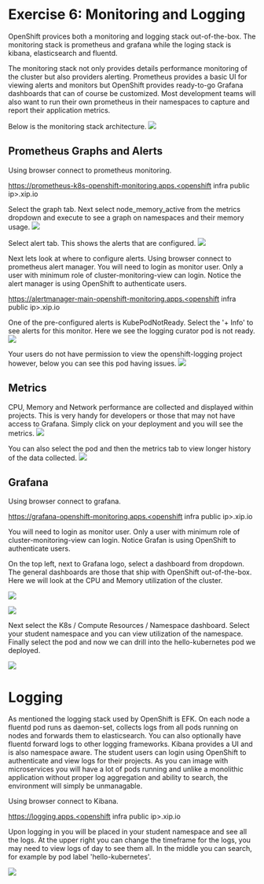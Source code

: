 # Exercise 6: Monitoring and Logging
OpenShift provices both a monitoring and logging stack out-of-the-box. The monitoring stack is prometheus and grafana while the loging stack is kibana, elasticsearch and fluentd.

The monitoring stack not only provides details performance monitoring of the cluster but also providers alerting. Prometheus provides a basic UI for viewing alerts and monitors but OpenShift provides ready-to-go Grafana dashboards that can of course be customized. Most development teams will also want to run their own prometheus in their namespaces to capture and report their application metrics.

Below is the monitoring stack architecture.
![](images/efk_architecture.PNG)

## Prometheus Graphs and Alerts
Using browser connect to prometheus monitoring.

https://prometheus-k8s-openshift-monitoring.apps.<openshift infra public ip>.xip.io

Select the graph tab. Next select node_memory_active from the metrics dropdown and execute to see a graph on namespaces and their memory usage.
![](images/node_mem_prometheus.PNG)

Select alert tab. This shows the alerts that are configured.
![](images/okd_prometheus_alerts.PNG)

Next lets look at where to configure alerts. Using browser connect to prometheus alert manager. You will need to login as monitor user. Only a user with minimum role of cluster-monitoring-view can login. Notice the alert manager is using OpenShift to authenticate users.

https://alertmanager-main-openshift-monitoring.apps.<openshift infra public ip>.xip.io

One of the pre-configured alerts is KubePodNotReady. Select the '+ Info' to see alerts for this monitor. Here we see the logging curator pod is not ready.
![](images/curator_alert_manager.PNG)

Your users do not have permission to view the openshift-logging project however, below you can see this pod having issues.
![](images/curator_image_failed.PNG)

## Metrics
CPU, Memory and Network performance are collected and displayed within projects. This is very handy for developers or those that may not have access to Grafana. Simply click on your deployment and you will see the metrics. 
![](images/okd_metrics.PNG)

You can also select the pod and then the metrics tab to view longer history of the data collected.
![](images/okd_metrics_2.PNG)

## Grafana
Using browser connect to grafana.

https://grafana-openshift-monitoring.apps.<openshift infra public ip>.xip.io 

You will need to login as monitor user. Only a user with minimum role of cluster-monitoring-view can login. Notice Grafan is using OpenShift to authenticate users.

On the top left, next to Grafana logo, select a dashboard from dropdown. The general dashboards are those that ship with OpenShift out-of-the-box. Here we will look at the CPU and Memory utilization of the cluster.

![](images/cluster_cpu_grafana.PNG)

![](images/cluster_mem_grafana.PNG)

Next select the K8s / Compute Resources / Namespace dashboard. Select your student namespace and you can view utilization of the namespace. Finally select the pod and now we can drill into the hello-kubernetes pod we deployed.

![](images/grafana_namespace.PNG)


# Logging
As mentioned the logging stack used by OpenShift is EFK. On each node a fluentd pod runs as daemon-set, collects logs from all pods running on nodes and forwards them to elasticsearch. You can also optionally have fluentd forward logs to other logging frameworks. Kibana provides a UI and is also namespace aware. The student users can login using OpenShift to authenticate and view logs for their projects. As you can image with microservices you will have a lot of pods running and unlike a monolithic application without proper log aggregation and ability to search, the environment will simply be unmanagable.

Using browser connect to Kibana.

https://logging.apps.<openshift infra public ip>.xip.io

Upon logging in you will be placed in your student namespace and see all the logs. At the upper right you can change the timeframe for the logs, you may need to view logs of day to see them all. In the middle you can search, for example by pod label 'hello-kubernetes'.

![](images/efk_logs.PNG)
